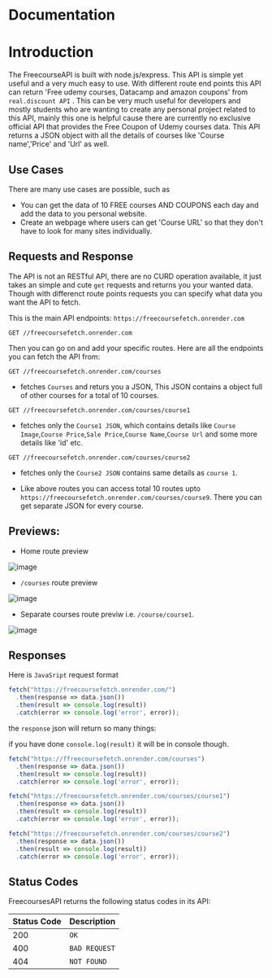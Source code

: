 # Documentation
# Introduction

The FreecourseAPI is built with node.js/express. This API is simple yet useful and a very much easy to use. With different route end points this API can return 'Free udemy courses, Datacamp and amazon coupons' from `real.discount API` . 
This can be very much useful for developers and mostly students who are wanting to create any personal project related to this API, mainly this one is helpful cause there are currently no exclusive official API that provides the Free Coupon of Udemy courses data.
This API returns a JSON object with all the details of courses like 'Course name','Price' and 'Url' as well.

## Use Cases

There are many use cases are possible, such as
- You can get the data of 10 FREE courses AND COUPONS each day and add the data to you personal website.
- Create an webpage where users can get 'Course URL' so that they don't have to look for many sites individually.


## Requests and Response

The API is not an RESTful API, there are no CURD operation available, it just takes an simple and cute `get` requests and returns you your wanted data.
Though with differenct route points requests you can specify what data you want the API to fetch.


This is the main API endpoints: `https://freecoursefetch.onrender.com`
```http
GET //freecoursefetch.onrender.com
```
Then you can go on and add your specific routes.
Here are all the endpoints you can fetch the API from:
```http
GET //freecoursefetch.onrender.com/courses
```
- fetches `Courses` and returs you a JSON, This JSON contains a object full of other courses for a total of 10 courses.
```http
GET //freecoursefetch.onrender.com/courses/course1
```
- fetches only the `Course1 JSON`, which contains details like `Course Image`,`Course Price`,`Sale Price`,`Course Name`,`Course Url` and some more details like 'id' etc.
```http
GET //freecoursefetch.onrender.com/courses/course2
```
- fetches only the `Course2 JSON` contains same details as `course 1`.

- Like above routes you can access total 10 routes upto `https://freecoursefetch.onrender.com/courses/course9`. There you can get separate JSON for every course.
## Previews:
- Home route preview

![image](https://user-images.githubusercontent.com/85868593/188216345-a9fef90e-b698-4c22-b908-07621238fe78.png)

- `/courses` route preview

![image](https://user-images.githubusercontent.com/85868593/188216490-e965f1f9-54a7-4c3e-9df3-a1ea2253335c.png)

- Separate courses route previw i.e. `/course/course1`.

![image](https://user-images.githubusercontent.com/85868593/188216655-ae392bc6-f264-4aca-b5d3-46154541b81d.png)

## Responses

Here is `JavaSript` request format

```javascript
fetch("https://freecoursefetch.onrender.com/")
  .then(response => data.json())
  .then(result => console.log(result))
  .catch(error => console.log('error', error));
```
the `response` json will return so many things:


if you have done `console.log(result)` it will be in console though.
```javascript
fetch("https://ffreecoursefetch.onrender.com/courses")
  .then(response => data.json())
  .then(result => console.log(result))
  .catch(error => console.log('error', error));
```

```javascript
fetch("https://freecoursefetch.onrender.com/courses/course1")
  .then(response => data.json())
  .then(result => console.log(result))
  .catch(error => console.log('error', error));
```


```javascript
fetch("https://freecoursefetch.onrender.com/courses/course2")
  .then(response => data.json())
  .then(result => console.log(result))
  .catch(error => console.log('error', error));
```



## Status Codes

FreecoursesAPI returns the following status codes in its API:

| Status Code | Description |
| :--- | :--- |
| 200 | `OK` |
| 400 | `BAD REQUEST` |
| 404 | `NOT FOUND` |

